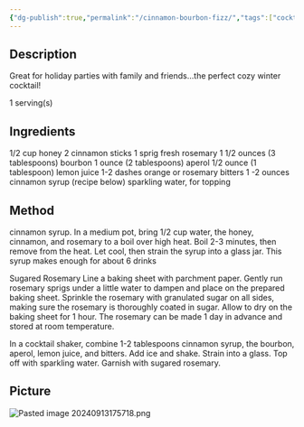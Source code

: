 ```yaml
---
{"dg-publish":true,"permalink":"/cinnamon-bourbon-fizz/","tags":["cocktail"]}
---
```


## Description
Great for holiday parties with family and friends…the perfect cozy winter cocktail!

1 serving(s)

## Ingredients

1/2 cup honey 
2 cinnamon sticks 
1 sprig fresh rosemary 
1 1/2 ounces (3 tablespoons) bourbon 
1 ounce (2 tablespoons) aperol 
1/2 ounce (1 tablespoon) lemon juice 
1-2 dashes orange or rosemary bitters 
1 -2 ounces cinnamon syrup (recipe below) sparkling water, for topping
## Method

cinnamon syrup. In a medium pot, bring 1/2 cup water, the honey, cinnamon, and rosemary to a boil over high heat. Boil 2-3 minutes, then remove from the heat. Let cool, then strain the syrup into a glass jar. This syrup makes enough for about 6 drinks 

Sugared Rosemary Line a baking sheet with parchment paper. Gently run rosemary sprigs under a little water to dampen and place on the prepared baking sheet. Sprinkle the rosemary with granulated sugar on all sides, making sure the rosemary is thoroughly coated in sugar. Allow to dry on the baking sheet for 1 hour. The rosemary can be made 1 day in advance and stored at room temperature. 

 In a cocktail shaker, combine 1-2 tablespoons cinnamon syrup, the bourbon, aperol, lemon juice, and bitters. Add ice and shake. Strain into a glass. Top off with sparkling water. Garnish with sugared rosemary.
## Picture
![Pasted image 20240913175718.png](/img/user/z_attachments/Pasted%20image%2020240913175718.png)